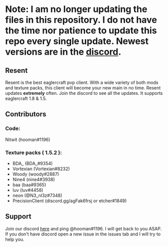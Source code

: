 # Note: I am no longer updating the files in this repository. I do not have the time nor patience to update this repo every single update. Newest versions are in the [discord](https://discord.gg/CwU8pnbRMz).

## Resent

Resent is the best eaglercraft pvp client. With a wide variety of both mods and texture packs, this client will become your new main in no time. Resent updates **extremely** often. Join the discord to see all the updates. It supports eaglercraft 1.8 & 1.5.


## Contributors

### Code:

Nitwit (hooman#1196)

### Texture packs ( 1.5.2 ): 

* BDA_ (BDA_#9354) 
* Vortexian (Vortexian#8232)
* Woody (woody#2887)
* Nine4 (nine4#3938)
* baa (baa#9365)
* luv (luv#4458)
* neon (@N3_nl3z#7348)
* PrecisionClient (discord.gg/agFak6frsj or etcher#1849)

## Support

Join our discord [here](https://discord.gg/CwU8pnbRMz) and ping @hooman#1196. I will get back to you ASAP. If you don't have discord open a new issue in the issues tab and I will try to help you.
